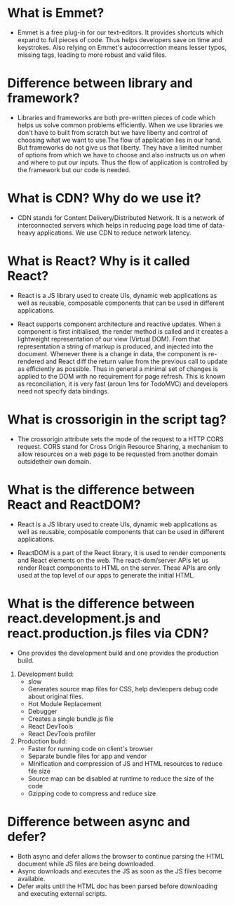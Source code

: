 # What is Emmet?

- Emmet is a free plug-in for our text-editors. It provides shortcuts which expand to full pieces of code. Thus helps developers save on time and keystrokes. Also relying on Emmet's autocorrection means lesser typos, missing tags, leading to more robust and valid files.

# Difference between library and framework?

- Libraries and frameworks are both pre-written pieces of code which helps us solve common problems efficiently. When we use libraries we don't have to built from scratch but we have liberty and control of choosing what we want to use.The flow of application lies in our hand. But frameworks do not give us that liberty. They have a limited number of options from which we have to choose and also instructs us on when and where to put our inputs. Thus the flow of application is controlled by the framework but our code is needed.

# What is CDN? Why do we use it?

- CDN stands for Content Delivery/Distributed Network. It is a network of interconnected servers which helps in reducing page load time of data-heavy applications. We use CDN to reduce network latency.

# What is React? Why is it called React?

- React is a JS library used to create UIs, dynamic web applications as well as reusable, composable components that can be used in different applications.

- React supports component architecture and reactive updates. When a component is first initialised, the render method is called and it creates a lightweight representation of our view (Virtual DOM). From that representation a string of markup is produced, and injected into the document. Whenever there is a change in data, the component is re-rendered and React diff the return value from the previous call to update as efficiently as possible. Thus in general a minimal set of changes is applied to the DOM with no requirement for page refresh. This is known as reconciliation, it is very fast (aroun 1ms for TodoMVC) and developers need not specify data bindings.

# What is crossorigin in the script tag?

- The crossorigin attribute sets the mode of the request to a HTTP CORS request. CORS stand for Cross Origin Resource Sharing, a mechanism to allow resources on a web page to be requested from another domain outsidetheir own domain.

# What is the difference between React and ReactDOM?

- React is a JS library used to create UIs, dynamic web applications as well as reusable, composable components that can be used in different applications.

- ReactDOM is a part of the React library, it is used to render components and React elements on the web. The react-dom/server APIs let us render React components to HTML on the server. These APIs are only used at the top level of our apps to generate the initial HTML.

# What is the difference between react.development.js and react.production.js files via CDN?

- One provides the development build and one provides the production build.

1. Development build:
   - slow
   - Generates source map files for CSS, help devleopers debug code about original files.
   - Hot Module Replacement
   - Debugger
   - Creates a single bundle.js file
   - React DevTools
   - React DevTools profiler
2. Production build:
   - Faster for running code on client's browser
   - Separate bundle files for app and vendor
   - Minification and compression of JS and HTML resources to reduce file size
   - Source map can be disabled at runtime to reduce the size of the code
   - Gzipping code to compress and reduce size

# Difference between async and defer?

- Both async and defer allows the browser to continue parsing the HTML document while JS files are being downloaded.
- Async downloads and executes the JS as soon as the JS files become available.
- Defer waits until the HTML doc has been parsed before downloading and executing external scripts.
